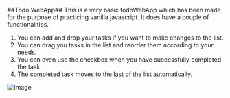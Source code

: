 ##Todo WebApp##
This is a very basic todoWebApp which has been made for the purpose of practicing vanilla javascript. It does have a couple of functionalities.
1. You can add and drop your tasks if you want to make changes to the list.
2. You can drag you tasks in the list and reorder them according to your needs.
3. You can even use the checkbox when you have successfully completed the task.
4. The completed task moves to the last of the list automatically.



![image](https://github.com/user-attachments/assets/260a21eb-76e6-4cf2-b587-9f39476c26fe)
